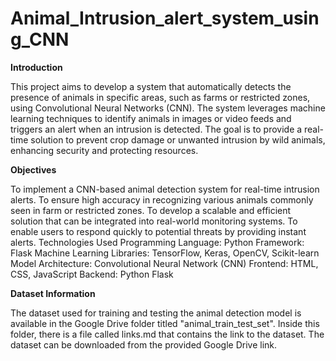 # Animal_Intrusion_alert_system_using_CNN
**Introduction**

This project aims to develop a system that automatically detects the presence of animals in specific areas, such as farms or restricted zones, using Convolutional Neural Networks (CNN). The system leverages machine learning techniques to identify animals in images or video feeds and triggers an alert when an intrusion is detected. The goal is to provide a real-time solution to prevent crop damage or unwanted intrusion by wild animals, enhancing security and protecting resources.

**Objectives**

To implement a CNN-based animal detection system for real-time intrusion alerts.
To ensure high accuracy in recognizing various animals commonly seen in farm or restricted zones.
To develop a scalable and efficient solution that can be integrated into real-world monitoring systems.
To enable users to respond quickly to potential threats by providing instant alerts.
Technologies Used
Programming Language: Python
Framework: Flask
Machine Learning Libraries: TensorFlow, Keras, OpenCV, Scikit-learn
Model Architecture: Convolutional Neural Network (CNN)
Frontend: HTML, CSS, JavaScript
Backend: Python Flask


**Dataset Information**

The dataset used for training and testing the animal detection model is available in the Google Drive folder titled "animal_train_test_set". Inside this folder, there is a file called links.md that contains the link to the dataset. The dataset can be downloaded from the provided Google Drive link.
